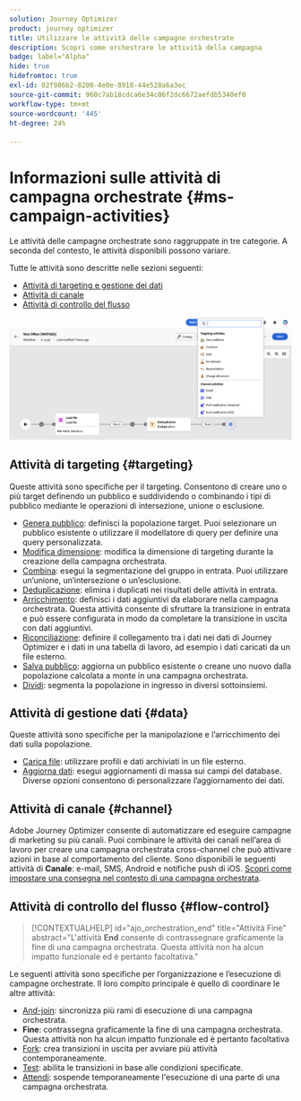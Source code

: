 ```yaml
---
solution: Journey Optimizer
product: journey optimizer
title: Utilizzare le attività delle campagne orchestrate
description: Scopri come orchestrare le attività della campagna
badge: label="Alpha"
hide: true
hidefromtoc: true
exl-id: 02f986b2-8200-4e0e-8918-44e528a6a3ec
source-git-commit: 960c7ab18cdca6e34c06f2dc6672aefdb5340ef0
workflow-type: tm+mt
source-wordcount: '445'
ht-degree: 24%

---
```


# Informazioni sulle attività di campagna orchestrate {#ms-campaign-activities}

Le attività delle campagne orchestrate sono raggruppate in tre categorie. A seconda del contesto, le attività disponibili possono variare.

Tutte le attività sono descritte nelle sezioni seguenti:

* [Attività di targeting e gestione dei dati](#targeting)
* [Attività di canale](#channel)
* [Attività di controllo del flusso](#flow-control)

![](../assets/workflow-activities.png)

## Attività di targeting {#targeting}

Queste attività sono specifiche per il targeting. Consentono di creare uno o più target definendo un pubblico e suddividendo o combinando i tipi di pubblico mediante le operazioni di intersezione, unione o esclusione.

* [Genera pubblico](build-audience.md): definisci la popolazione target. Puoi selezionare un pubblico esistente o utilizzare il modellatore di query per definire una query personalizzata.
* [Modifica dimensione](change-dimension.md): modifica la dimensione di targeting durante la creazione della campagna orchestrata.
* [Combina](combine.md): esegui la segmentazione del gruppo in entrata. Puoi utilizzare un’unione, un’intersezione o un’esclusione.
* [Deduplicazione](deduplication.md): elimina i duplicati nei risultati delle attività in entrata.
* [Arricchimento](enrichment.md): definisci i dati aggiuntivi da elaborare nella campagna orchestrata. Questa attività consente di sfruttare la transizione in entrata e può essere configurata in modo da completare la transizione in uscita con dati aggiuntivi.
* [Riconciliazione](reconciliation.md): definire il collegamento tra i dati nei dati di Journey Optimizer e i dati in una tabella di lavoro, ad esempio i dati caricati da un file esterno.
* [Salva pubblico](save-audience.md): aggiorna un pubblico esistente o creane uno nuovo dalla popolazione calcolata a monte in una campagna orchestrata.
* [Dividi](split.md): segmenta la popolazione in ingresso in diversi sottoinsiemi.

## Attività di gestione dati {#data}

Queste attività sono specifiche per la manipolazione e l’arricchimento dei dati sulla popolazione.

* [Carica file](load-file.md): utilizzare profili e dati archiviati in un file esterno.
* [Aggiorna dati](update-data.md): esegui aggiornamenti di massa sui campi del database. Diverse opzioni consentono di personalizzare l’aggiornamento dei dati.

## Attività di canale {#channel}

Adobe Journey Optimizer consente di automatizzare ed eseguire campagne di marketing su più canali. Puoi combinare le attività dei canali nell’area di lavoro per creare una campagna orchestrata cross-channel che può attivare azioni in base al comportamento del cliente. Sono disponibili le seguenti attività di **Canale**: e-mail, SMS, Android e notifiche push di iOS. [Scopri come impostare una consegna nel contesto di una campagna orchestrata](channels.md).

## Attività di controllo del flusso {#flow-control}

>[!CONTEXTUALHELP]
>id="ajo_orchestration_end"
>title="Attività Fine"
>abstract="L&#39;attività **End** consente di contrassegnare graficamente la fine di una campagna orchestrata. Questa attività non ha alcun impatto funzionale ed è pertanto facoltativa."

Le seguenti attività sono specifiche per l’organizzazione e l’esecuzione di campagne orchestrate. Il loro compito principale è quello di coordinare le altre attività:

* [And-join](and-join.md): sincronizza più rami di esecuzione di una campagna orchestrata.
* **Fine**: contrassegna graficamente la fine di una campagna orchestrata. Questa attività non ha alcun impatto funzionale ed è pertanto facoltativa
* [Fork](fork.md): crea transizioni in uscita per avviare più attività contemporaneamente.
* [Test](test.md): abilita le transizioni in base alle condizioni specificate.
* [Attendi](wait.md): sospende temporaneamente l&#39;esecuzione di una parte di una campagna orchestrata.
